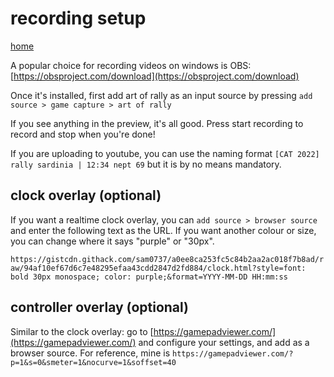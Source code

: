 # recording setup

[home](index.md)

A popular choice for recording videos on windows is OBS: [https://obsproject.com/download](https://obsproject.com/download)

Once it's installed, first add art of rally as an input source by pressing `add source > game capture > art of rally`

If you see anything in the preview, it's all good. Press start recording to record and stop when you're done!

If you are uploading to youtube, you can use the naming format `[CAT 2022] rally sardinia | 12:34 nept 69` but it is by no means mandatory.

## clock overlay (optional)

If you want a realtime clock overlay, you can `add source > browser source` and enter the following text as the URL. If you want another colour or size, you can change where it says "purple" or "30px".

`https://gistcdn.githack.com/sam0737/a0ee8ca253fc5c84b2aa2ac018f7b8ad/raw/94af10ef67d6c7e48295efaa43cdd2847d2fd884/clock.html?style=font: bold 30px monospace; color: purple;&format=YYYY-MM-DD HH:mm:ss`

## controller overlay (optional)

Similar to the clock overlay: go to [https://gamepadviewer.com/](https://gamepadviewer.com/) and configure your settings, and add as a browser source. For reference, mine is `https://gamepadviewer.com/?p=1&s=0&smeter=1&nocurve=1&soffset=40`

